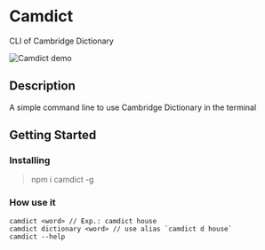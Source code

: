 # Camdict

CLI of Cambridge Dictionary

![Camdict demo](https://i.imgur.com/WTkqGIf.gif)

## Description

A simple command line to use Cambridge Dictionary in the terminal

## Getting Started

### Installing

> npm i camdict -g

### How use it

```
camdict <word> // Exp.: camdict house
camdict dictionary <word> // use alias `camdict d house`
camdict --help
```
